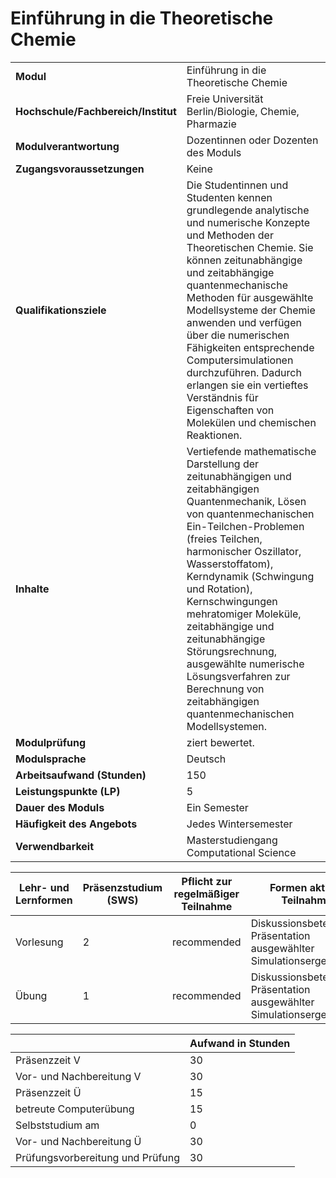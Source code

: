 # Einführung in die Theoretische Chemie
|                                    |   |
|------------------------------------|---|
|**Modul**                           | Einführung in die Theoretische Chemie |
|**Hochschule/Fachbereich/Institut** | Freie Universität Berlin/Biologie, Chemie, Pharmazie |
|**Modulverantwortung**              | Dozentinnen oder Dozenten des Moduls |
|**Zugangsvoraussetzungen**          | Keine |
|**Qualifikationsziele**             | Die Studentinnen und Studenten kennen grundlegende analytische und numerische Konzepte und Methoden der Theoretischen Chemie. Sie können zeitunabhängige und zeitabhängige quantenmechanische Methoden für ausgewählte Modellsysteme der Chemie anwenden und verfügen über die numerischen Fähigkeiten entsprechende Computersimulationen durchzuführen. Dadurch erlangen sie ein vertieftes Verständnis für Eigenschaften von Molekülen und chemischen Reaktionen. |
|**Inhalte**                         | Vertiefende mathematische Darstellung der zeitunabhängigen und zeitabhängigen Quantenmechanik, Lösen von quantenmechanischen Ein-Teilchen-Problemen (freies Teilchen, harmonischer Oszillator, Wasserstoffatom), Kerndynamik (Schwingung und Rotation), Kernschwingungen mehratomiger Moleküle, zeitabhängige und zeitunabhängige Störungsrechnung, ausgewählte numerische Lösungsverfahren zur Berechnung von zeitabhängigen quantenmechanischen Modellsystemen. |
|**Modulprüfung**                    | ziert bewertet. |
|**Modulsprache**                    | Deutsch |
|**Arbeitsaufwand (Stunden)**        | 150 |
|**Leistungspunkte (LP)**            | 5 |
|**Dauer des Moduls**                | Ein Semester |
|**Häufigkeit des Angebots**         | Jedes Wintersemester |
|**Verwendbarkeit**                  | Masterstudiengang Computational Science |

| Lehr- und Lernformen | Präsenzstudium <br> (SWS) | Pflicht zur regelmäßiger Teilnahme | Formen aktiver Teilnahme |
| ---------------------|---------------------------|------------------------------------|------------------------- |
| Vorlesung            | 2                         | recommended                        | Diskussionsbeteiligung, Präsentation ausgewählter Simulationsergebnisse |
| Übung                | 1                         | recommended                        | Diskussionsbeteiligung, Präsentation ausgewählter Simulationsergebnisse |

|   | Aufwand in Stunden |
| - |--------------------|
| Präsenzzeit V                            | 30    |
| Vor- und Nachbereitung V                 | 30    |
| Präsenzzeit Ü                            | 15    |
| betreute Computerübung                   | 15    |
| Selbststudium am                         | 0     |
| Vor- und Nachbereitung Ü                 | 30    |
| Prüfungsvorbereitung und Prüfung         | 30    |
